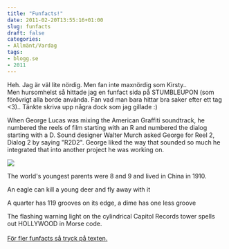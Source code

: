 ```yaml
---
title: "Funfacts!"
date: 2011-02-20T13:55:16+01:00
slug: funfacts
draft: false
categories:
- Allmänt/Vardag
tags:
- blogg.se
- 2011
---
```

Heh. Jag är väl lite nördig. Men fan inte maxnördig som Kirsty..  
Men hursomhelst så hittade jag en funfact sida på STUMBLEUPON (som förövrigt alla borde använda. Fan vad man bara hittar bra saker efter ett tag <3).. Tänkte skriva upp några dock som jag gillade :)  
  
  
When George Lucas was mixing the American Graffiti soundtrack, he numbered the reels of film starting with an R and numbered the dialog starting with a D. Sound designer Walter Murch asked George for Reel 2, Dialog 2 by saying "R2D2". George liked the way that sounded so much he integrated that into another project he was working on.  
  
  
  
![](/assets/images/blogg.se/r2d_133598981.jpg)  
  
  
  
The world's youngest parents were 8 and 9 and lived in China in 1910.  
  
  
An eagle can kill a young deer and fly away with it  
  
  
A quarter has 119 grooves on its edge, a dime has one less groove  
  
  
The flashing warning light on the cylindrical Capitol Records tower spells out HOLLYWOOD in Morse code.  
[  
För fler funfacts så tryck på texten.](http://www.stumbleupon.com/su/2nwEp0/funny2.com/facts.htm)